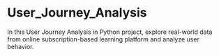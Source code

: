 # User_Journey_Analysis
In this User Journey Analysis in Python project, explore real-world data from online subscription-based learning platform and analyze user behavior.

